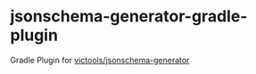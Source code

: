 # jsonschema-generator-gradle-plugin

Gradle Plugin for [victools/jsonschema-generator](https://github.com/victools/jsonschema-generator)
